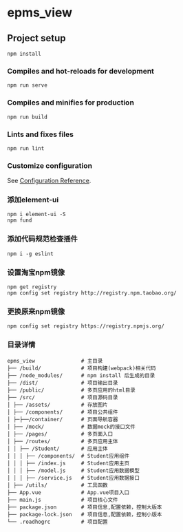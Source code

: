 # epms_view

## Project setup
```
npm install
```

### Compiles and hot-reloads for development
```
npm run serve
```

### Compiles and minifies for production
```
npm run build
```

### Lints and fixes files
```
npm run lint
```

### Customize configuration
See [Configuration Reference](https://cli.vuejs.org/config/).


### 添加element-ui
```
npm i element-ui -S
npm fund
```

### 添加代码规范检查插件
```
npm i -g eslint
```

### 设置淘宝npm镜像
```
npm get registry 
npm config set registry http://registry.npm.taobao.org/
```

### 更换原来npm镜像
```
npm config set registry https://registry.npmjs.org/
```


### 目录详情
```
epms_view               # 主目录
├── /build/             # 项目构建(webpack)相关代码
├── /node_modules/      # npm install 后生成的目录
├── /dist/              # 项目输出目录
├── /public/            # 多页应用的html目录
├── /src/               # 项目源码目录
│ ├── /assets/          # 存放图片
│ ├── /components/      # 项目公共组件
│ ├─├──/container/      # 页面导航容器
│ ├── /mock/            # 数据mock的接口文件
│ ├── /pages/           # 多页面入口
│ ├── /routes/          # 多页应用主体
│ │ ├── /Student/       # 应用主体
│ │ │ ├── /components/  # Student应用组件
│ │ │ ├── /index.js     # Student应用主页
│ │ │ ├── /model.js     # Student应用数据模型
│ │ │ ├── /service.js   # Student应用数据接口
│ ├── /utils/           # 工具函数
├── App.vue             # App.vue项目入口
├── main.js             # 项目核心文件
├── package.json        # 项目信息,配置依赖，控制大版本
├── package-lock.json   # 项目信息,配置依赖，控制小版本
└── .roadhogrc          # 项目配置
```